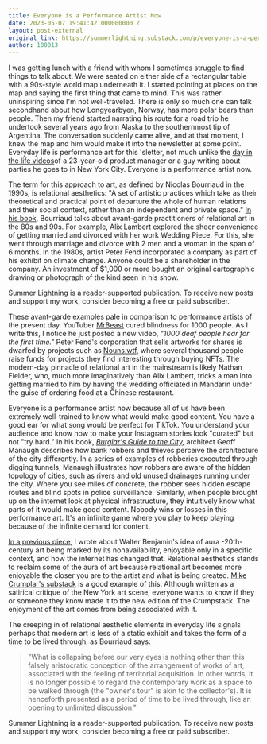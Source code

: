 ```yaml
---
title: Everyone is a Performance Artist Now
date: 2023-05-07 19:41:42.000000000 Z
layout: post-external
original_link: https://summerlightning.substack.com/p/everyone-is-a-performance-artist
author: 100013
---
```


I was getting lunch with a friend with whom I sometimes struggle to find things to talk about. We were seated on either side of a rectangular table with a 90s-style world map underneath it. I started pointing at places on the map and saying the first thing that came to mind. This was rather uninspiring since I'm not well-traveled. There is only so much one can talk secondhand about how Longyearbyen, Norway, has more polar bears than people. Then my friend started narrating his route for a road trip he undertook several years ago from Alaska to the southernmost tip of Argentina. The conversation suddenly came alive, and at that moment, I knew the map and him would make it into the newsletter at some point. Everyday life is performance art for this 'sletter, not much unlike the [day in the life videos](https://www.youtube.com/watch?v=nFC--2Cy4s8)of a 23-year-old product manager or a guy writing about parties he goes to in New York City. Everyone is a performance artist now.

The term for this approach to art, as defined by Nicolas Bourriaud in the 1990s, is relational aesthetics: "A set of artistic practices which take as their theoretical and practical point of departure the whole of human relations and their social context, rather than an independent and private space." [In his book](https://www.amazon.com/Relational-Aesthetics-Nicolas-Bourriaud/dp/2840660601), Bourriaud talks about avant-garde practitioners of relational art in the 80s and 90s. For example, Alix Lambert explored the sheer convenience of getting married and divorced with her work Wedding Piece. For this, she went through marriage and divorce with 2 men and a woman in the span of 6 months. In the 1980s, artist Peter Fend incorporated a company as part of his exhibit on climate change. Anyone could be a shareholder in the company. An investment of $1,000 or more bought an original cartographic drawing or photograph of the kind seen in his show.

Summer Lightning is a reader-supported publication. To receive new posts and support my work, consider becoming a free or paid subscriber.

These avant-garde examples pale in comparison to performance artists of the present day. YouTuber [MrBeast](https://www.youtube.com/@MrBeast) cured blindness for 1000 people. As I write this, I notice he just posted a new video, _"1000 deaf people hear for the first time."_ Peter Fend's corporation that sells artworks for shares is dwarfed by projects such as [Nouns.wtf,](https://nouns.wtf/) where several thousand people raise funds for projects they find interesting through buying NFTs. The modern-day pinnacle of relational art in the mainstream is likely Nathan Fielder, who, much more imaginatively than Alix Lambert, tricks a man into getting married to him by having the wedding officiated in Mandarin under the guise of ordering food at a Chinese restaurant.

Everyone is a performance artist now because all of us have been extremely well-trained to know what would make good content. You have a good ear for what song would be perfect for TikTok. You understand your audience and know how to make your Instagram stories look "curated" but not "try hard." In his book, _[Burglar's Guide to the City,](https://www.amazon.com/Burglars-Guide-City-Geoff-Manaugh/dp/0374117268/ref=tmm_pap_swatch_0?_encoding=UTF8&qid=1683487295&sr=1-2)_ architect Geoff Manaugh describes how bank robbers and thieves perceive the architecture of the city differently. In a series of examples of robberies executed through digging tunnels, Manaugh illustrates how robbers are aware of the hidden topology of cities, such as rivers and old unused drainages running under the city. Where you see miles of concrete, the robber sees hidden escape routes and blind spots in police surveillance. Similarly, when people brought up on the internet look at physical infrastructure, they intuitively know what parts of it would make good content. Nobody wins or losses in this performance art. It's an infinite game where you play to keep playing because of the infinite demand for content.

[In a previous piece](https://summerlightning.substack.com/p/are-you-content-yet), I wrote about Walter Benjamin's idea of aura -20th-century art being marked by its nonavailability, enjoyable only in a specific context, and how the internet has changed that. Relational aesthetics stands to reclaim some of the aura of art because relational art becomes more enjoyable the closer you are to the artist and what is being created. [Mike Crumplar's substack](https://mcrumps.substack.com/) is a good example of this. Although written as a satirical critique of the New York art scene, everyone wants to know if they or someone they know made it to the new edition of the Crumpstack. The enjoyment of the art comes from being associated with it.

The creeping in of relational aesthetic elements in everyday life signals perhaps that modern art is less of a static exhibit and takes the form of a time to be lived through, as Bourriaud says:

> "What is collapsing before our very eyes is nothing other than this falsely aristocratic conception of the arrangement of works of art, associated with the feeling of territorial acquisition. In other words, it is no longer possible to regard the contemporary work as a space to be walked through (the "owner's tour" is akin to the collector's). It is henceforth presented as a period of time to be lived through, like an opening to unlimited discussion."

Summer Lightning is a reader-supported publication. To receive new posts and support my work, consider becoming a free or paid subscriber.

